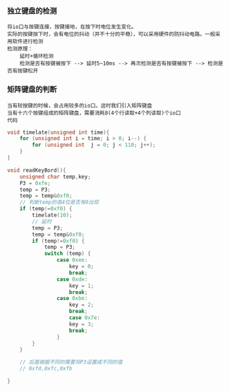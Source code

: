 ### 独立键盘的检测

    将io口与按键连接，按键接地，在按下时电位发生变化。
    实际的按键按下时，会有电位的抖动（并不十分的平稳），可以采用硬件的防抖动电路。一般采用软件进行检测
    检测原理：
        延时+循环检测
        检测是否有按键被按下 --> 延时5~10ms --> 再次检测是否有按键被按下 --> 检测是否有按键松开

### 矩阵键盘的判断

    当有较按键的时候，会占用较多的io口。这时我们引入矩阵键盘
    当有十六个按键组成的矩阵键盘，需要消耗8(4个行读取+4个列读取)个io口
    代码

```c
void timelate(unsigned int time){
    for (unsigned int i = time; i > 0; i--) {
        for (unsigned int  j = 0; j < 110; j++);
    }
}

void readKeyBord(){
    unsigned char temp,key;
    P3 = 0xfe;
    temp = P3;
    temp = temp&0xf0;
    // 判断temp的高4位是否有0出现
    if (temp!=0xf0) {
        timelate(10);
        // 延时
        temp = P3;
        temp = temp&0xf0;
        if (temp!=0xf0) {
            temp = P3;
            switch (temp) {
                case 0xee:
                    key = 0;
                    break;
                case 0xde:
                    key = 1;
                    break;
                case 0xbe:
                    key = 2;
                    break;
                    case 0x7e:
                    key = 3;
                    break;
                }
        }
    }

    // 后面根据不同的需要将P3设置成不同的值
    // 0xfd,0xfc,0xfb

}
```
